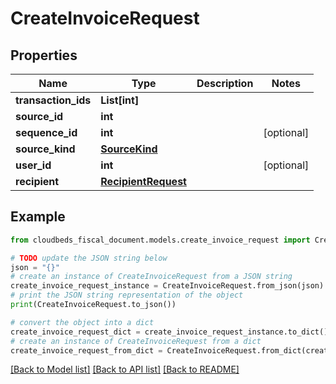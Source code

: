 # CreateInvoiceRequest


## Properties

Name | Type | Description | Notes
------------ | ------------- | ------------- | -------------
**transaction_ids** | **List[int]** |  | 
**source_id** | **int** |  | 
**sequence_id** | **int** |  | [optional] 
**source_kind** | [**SourceKind**](SourceKind.md) |  | 
**user_id** | **int** |  | [optional] 
**recipient** | [**RecipientRequest**](RecipientRequest.md) |  | 

## Example

```python
from cloudbeds_fiscal_document.models.create_invoice_request import CreateInvoiceRequest

# TODO update the JSON string below
json = "{}"
# create an instance of CreateInvoiceRequest from a JSON string
create_invoice_request_instance = CreateInvoiceRequest.from_json(json)
# print the JSON string representation of the object
print(CreateInvoiceRequest.to_json())

# convert the object into a dict
create_invoice_request_dict = create_invoice_request_instance.to_dict()
# create an instance of CreateInvoiceRequest from a dict
create_invoice_request_from_dict = CreateInvoiceRequest.from_dict(create_invoice_request_dict)
```
[[Back to Model list]](../README.md#documentation-for-models) [[Back to API list]](../README.md#documentation-for-api-endpoints) [[Back to README]](../README.md)


